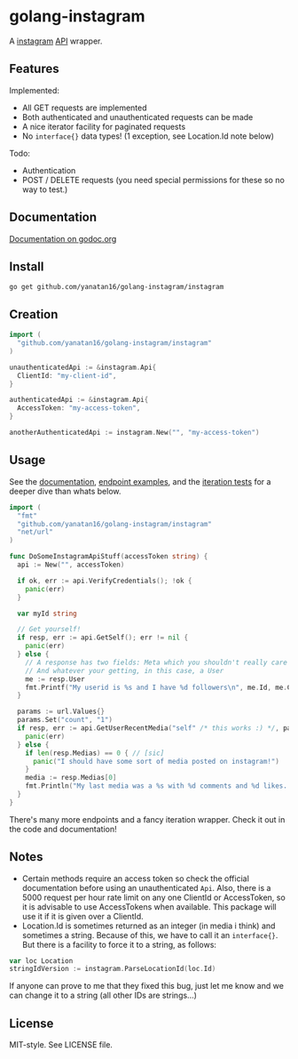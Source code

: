# golang-instagram

A [instagram](http://instagram.com) [API](http://instagram.com/developer) wrapper.

## Features

Implemented:

- All GET requests are implemented
- Both authenticated and unauthenticated requests can be made
- A nice iterator facility for paginated requests
- No `interface{}` data types! (1 exception, see Location.Id note below)

Todo:

- Authentication
- POST / DELETE requests (you need special permissions for these so no way to test.)

## Documentation

[Documentation on godoc.org](http://godoc.org/github.com/yanatan16/golang-instagram/instagram)

## Install

```
go get github.com/yanatan16/golang-instagram/instagram
```

## Creation

```go
import (
  "github.com/yanatan16/golang-instagram/instagram"
)

unauthenticatedApi := &instagram.Api{
  ClientId: "my-client-id",
}

authenticatedApi := &instagram.Api{
  AccessToken: "my-access-token",
}

anotherAuthenticatedApi := instagram.New("", "my-access-token")
```

## Usage

See the [documentation](http://godoc.org/github.com/yanatan16/golang-instagram/instagram), [endpoint examples](https://github.com/yanatan16/golang-instagram/blob/master/instagram/example_test.go), and the [iteration tests](https://github.com/yanatan16/golang-instagram/blob/master/instagram/iterate_test.go) for a deeper dive than whats below.

```go
import (
  "fmt"
  "github.com/yanatan16/golang-instagram/instagram"
  "net/url"
)

func DoSomeInstagramApiStuff(accessToken string) {
  api := New("", accessToken)

  if ok, err := api.VerifyCredentials(); !ok {
    panic(err)
  }

  var myId string

  // Get yourself!
  if resp, err := api.GetSelf(); err != nil {
    panic(err)
  } else {
    // A response has two fields: Meta which you shouldn't really care about
    // And whatever your getting, in this case, a User
    me := resp.User
    fmt.Printf("My userid is %s and I have %d followers\n", me.Id, me.Counts.Followers)
  }

  params := url.Values{}
  params.Set("count", "1")
  if resp, err := api.GetUserRecentMedia("self" /* this works :) */, params); err != nil {
    panic(err)
  } else {
    if len(resp.Medias) == 0 { // [sic]
      panic("I should have some sort of media posted on instagram!")
    }
    media := resp.Medias[0]
    fmt.Println("My last media was a %s with %d comments and %d likes. (url: %s)\n", media.Type, media.Comments.Count, media.Like.Count, media.Link)
  }
}
```

There's many more endpoints and a fancy iteration wrapper. Check it out in the code and documentation!

## Notes

- Certain methods require an access token so check the official documentation before using an unauthenticated `Api`. Also, there is a 5000 request per hour rate limit on any one ClientId or AccessToken, so it is advisable to use AccessTokens when available. This package will use it if it is given over a ClientId.
- Location.Id is sometimes returned as an integer (in media i think) and sometimes a string. Because of this, we have to call it an `interface{}`. But there is a facility to force it to a string, as follows:

```go
var loc Location
stringIdVersion := instagram.ParseLocationId(loc.Id)
```

If anyone can prove to me that they fixed this bug, just let me know and we can change it to a string (all other IDs are strings...)

## License

MIT-style. See LICENSE file.